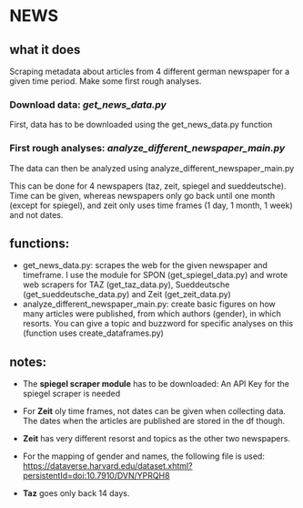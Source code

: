 # NEWS

## what it does
Scraping metadata about articles from 4 different german newspaper for a given time period. Make some first rough analyses. 


### Download data: *get_news_data.py*
First, data has to be downloaded using the get_news_data.py function

### First rough analyses: *analyze_different_newspaper_main.py*
The data can then be analyzed using analyze_different_newspaper_main.py

This can be done for 4 newspapers (taz, zeit, spiegel and sueddeutsche). Time can be given, whereas newspapers only go back until one month (except for spiegel), and zeit only uses time frames (1 day, 1 month, 1 week) and not dates. 


## functions:
  - get_news_data.py: scrapes the web for the given newspaper and timeframe. I use the module for SPON  (get_spiegel_data.py) and wrote web scrapers for TAZ (get_taz_data.py), Sueddeutsche  (get_sueddeutsche_data.py) and Zeit (get_zeit_data.py)
  - analyze_different_newspaper_main.py: create basic figures on how many articles were published, from which authors (gender), in which resorts. You can give a topic and buzzword for specific analyses on this (function uses create_dataframes.py)
  
 
 ## notes:
 - The **spiegel scraper module** has to be downloaded: 
 An API Key for the spiegel scraper is needed
 
 
 - For **Zeit** oly time frames, not dates can be given when collecting data. The dates when the articles are published are stored in the df though.  
 
 - **Zeit** has very different resorst and topics as the other two newspapers.
 
 - For the mapping of gender and names, the following file is used: https://dataverse.harvard.edu/dataset.xhtml?persistentId=doi:10.7910/DVN/YPRQH8
 
 - **Taz** goes only back 14 days. 
 
 
 
